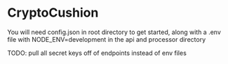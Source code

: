# CryptoCushion

You will need config.json in root directory to get started, along with a .env file with NODE_ENV=development in the api and processor directory

TODO: pull all secret keys off of endpoints instead of env files

